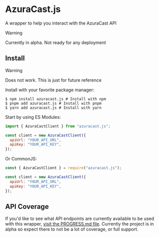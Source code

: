 # AzuraCast.js

A wrapper to help you interact with the AzuraCast API

> [!WARNING]
> Currently in alpha. Not ready for any deployment

## Install

> [!WARNING]
> Does not work. This is just for future reference

Install with your favorite package manager:

```console
$ npm install azuracast.js # Install with npm
$ pnpm add azuracast.js # Install with pnpm
$ yarn add azuracast.js # Install with yarn
```

Start by using ES Modules:

```js
import { AzuraCastClient } from "azuracast.js";

const client = new AzuraCastClient({
  apiUrl: "YOUR_API_URL",
  apiKey: "YOUR_API_KEY",
});
```

Or CommonJS:

```js
const { AzuraCastClient } = require("azuracast.js");

const client = new AzuraCastClient({
  apiUrl: "YOUR_API_URL",
  apiKey: "YOUR_API_KEY",
});
```

## API Coverage

If you'd like to see what API endpoints are currently available to be used with this wrapper, [visit the PROGRESS.md file](PROGRESS.md). Currently the project is in alpha so expect there to not be a lot of coverage, or full support.
